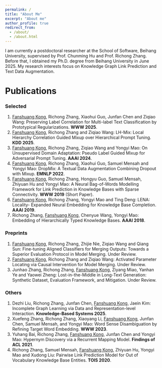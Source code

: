 ```yaml
---
permalink: /
title: "About Me"
excerpt: "About me"
author_profile: true
redirect_from: 
  - /about/
  - /about.html
---
```



I am currently a postdoctoral researcher at the School of Software, Beihang University, supervised by Prof. Chunming Hu and Prof. Richong Zhang. Before that, I obtained my Ph.D. degree from Beihang University in June 2025. My research interests focus on Knowledge Graph Link Prediction and Text Data Augmentation.

Publications
======
### Selected

1. <u>Fanshuang Kong</u>, Richong Zhang, Xiaohui Guo, Junfan Chen and Ziqiao Wang: Preserving Label Correlation for Multi-label Text Classification by Prototypical Regularizations. **WWW 2025**.
2. <u>Fanshuang Kong</u>, Richong Zhang and Ziqiao Wang: LH-Mix: Local Hierarchy Correlation Guided Mixup over Hierarchical Prompt Tuning. **KDD 2025**.
3. <u>Fanshuang Kong</u>, Richong Zhang, Ziqiao Wang and Yongyi Mao: On Unsupervised Domain Adaptation: Pseudo Label Guided Mixup for Adversarial Prompt Tuning. **AAAI 2024**.
4. <u>Fanshuang Kong</u>, Richong Zhang, Xiaohui Guo, Samuel Mensah and Yongyi Mao: DropMix: A Textual Data Augmentation Combining Dropout with Mixup. **EMNLP 2022**.
5. <u>Fanshuang Kong</u>, Richong Zhang, Hongyu Guo, Samuel Mensah, Zhiyuan Hu and Yongyi Mao: A Neural Bag-of-Words Modelling Framework for Link Prediction in Knowledge Bases with Sparse Connectivity. **WWW 2019** (Short Paper).
6. <u>Fanshuang Kong</u>, Richong Zhang, Yongyi Mao and Ting Deng: LENA: Locality- Expanded Neural Embedding for Knowledge Base Completion. **AAAI 2019**.
7. Richong Zhang, <u>Fanshuang Kong</u>, Chenyue Wang, Yongyi Mao: Embedding of Hierarchically Typed Knowledge Bases. **AAAI 2018**.

### Preprints

1. <u>Fanshuang Kong</u>, Richong Zhang, Zhijie Nie, Ziqiao Wang and Qiang Sun: Fine-tuning Aligned Classifiers for Merging Outputs: Towards a Superior Evaluation Protocol in Model Merging. Under Review.
2. <u>Fanshuang Kong</u>, Richong Zhang and Ziqiao Wang: Activated Parameter Locating via Causal Intervention for Model Merging. Under Review.
3. Junhao Zhang, Richong Zhang, <u>Fanshuang Kong</u>, Ziyang Miao, Yanhan Ye and Yaowei Zheng: Lost-in-the-Middle in Long-Text Generation: Synthetic Dataset, Evaluation Framework, and Mitigation. Under Review.

### Others

1. Dezhi Liu, Richong Zhang, Junfan Chen, <u>Fanshuang Kong</u>, Jaein Kim: Incomplete Graph Learning via Data and Representation-level Interaction. **Knowledge-Based Systems 2025**.
2. Xuefeng Zhang, Richong Zhang, Xiaoyang Li, <u>Fanshuang Kong</u>, Junfan Chen, Samuel Mensah, and Yongyi Mao: Word Sense Disambiguation by Refining Target Word Embedding. **WWW 2023**.
3. Yuhang Bai, Richong Zhang, <u>Fanshuang Kong</u>, Junfan Chen and Yongyi Mao: Hypernym Discovery via a Recurrent Mapping Model. **Findings of ACL 2021**.
4. Richong Zhang, Samuel Mensah, <u>Fanshuang Kong</u>, Zhiyuan Hu, Yongyi Mao and Xudong Liu: Pairwise Link Prediction Model for Out of Vocabulary Knowledge Base Entities. **TOIS 2020**.


<!--
Honors
======
- 2024, National Scholarship
- 2021, Outstanding Freshman Scholarship of Beihang University
- 2019, Outstanding Graduates of Beijing
- 2019, Excellent Master Thesis of Beihang University
- 2018, National Scholarship
- 2013, National Scholarship
-->


